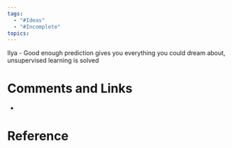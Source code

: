 ```yaml
---
tags:
  - "#Ideas"
  - "#Incomplete"
topics:
---
```

Ilya - Good enough prediction gives you everything you could dream about, unsupervised learning is solved

# Comments and Links
- 
# Reference